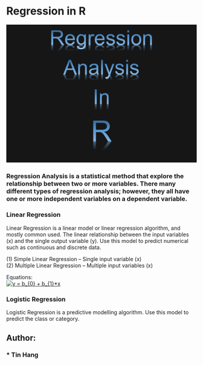 # Regression in R  
<img src="RegressionAnalysisR.PNG">

### Regression Analysis is a statistical method that explore the relationship between two or more variables. There many different types of regression analysis; however, they all have one or more independent variables on a dependent variable.  
### Linear Regression
Linear Regression is a linear model or linear regression algorithm, and mostly common used. The linear relationship between the input variables (x) and the single output variable (y). 
Use this model to predict numerical such as continuous and discrete data.  

(1) Simple Linear Regression – Single input variable (x)  
(2) Multiple Linear Regression – Multiple input variables (x)  

Equations:  
<a href="https://www.codecogs.com/eqnedit.php?latex=y&space;=&space;b_{0}&space;&plus;&space;b_{1}*x" target="_blank"><img src="https://latex.codecogs.com/gif.latex?y&space;=&space;b_{0}&space;&plus;&space;b_{1}*x" title="y = b_{0} + b_{1}*x" /></a>

### Logistic Regression
Logistic Regression is a predictive modelling algorithm.  Use this model to predict the class or category.  

## Author:  
### * Tin Hang  
